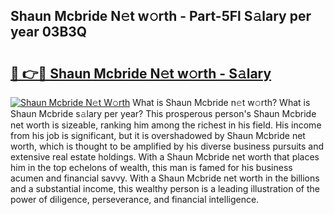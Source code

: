 ## Shaun Mcbride N𝚎t w𝚘rth - Part-5Fl S𝚊lary per year 03B3Q

# <h2><a href="http://gc3k07.nevu.top/?p=Shaun+Mcbride">🔗 👉🔴 Shaun Mcbride N𝚎t w𝚘rth - S𝚊lary</a></h2>

[![Shaun Mcbride N𝚎t W𝚘rth](https://i.imgur.com/Oavwk0R.jpeg)](http://gc3k07.nevu.top/?p=Shaun+Mcbride)
What is Shaun Mcbride n𝚎t w𝚘rth? What is Shaun Mcbride s𝚊lary per year?
This prosperous person's Shaun Mcbride net worth is sizeable, ranking him among the richest in his field. His income from his job is significant, but it is overshadowed by Shaun Mcbride net worth, which is thought to be amplified by his diverse business pursuits and extensive real estate holdings. With a Shaun Mcbride net worth that places him in the top echelons of wealth, this man is famed for his business acumen and financial savvy. With a Shaun Mcbride net worth in the billions and a substantial income, this wealthy person is a leading illustration of the power of diligence, perseverance, and financial intelligence.
